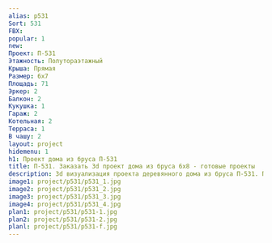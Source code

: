 ```yaml
---
alias: p531
Sort: 531
FBX: 
popular: 1
new: 
Проект: П-531
Этажность: Полутораэтажный
Крыша: Прямая
Размер: 6х7
Площадь: 71
Эркер: 2
Балкон: 2
Кукушка: 1
Гараж: 2
Котельная: 2
Терраса: 1
В чашу: 2
layout: project
hidemenu: 1
h1: Проект дома из бруса П-531
title: П-531. Заказать 3d проект дома из бруса 6х8 - готовые проекты
description: 3d визуализация проекта деревянного дома из бруса П-531. Площадь 71 м2, размер 6х8. Вы можете внести любые изменения в проект.
image1: project/p531/p531_1.jpg
image2: project/p531/p531_2.jpg
image3: project/p531/p531_3.jpg
image4: project/p531/p531_4.jpg
plan1: project/p531/p531-1.jpg
plan2: project/p531/p531-2.jpg
planl: project/p531/p531-f.jpg
---
```

